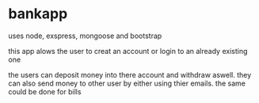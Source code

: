# bankapp
uses node, exspress, mongoose and bootstrap

this app alows the user to creat an account or login to an already existing one

the users can deposit money into there account and withdraw aswell.
they can also send money to other user by either using thier emails. the same could be done for bills

